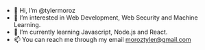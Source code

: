 - 👋 Hi, I’m @tylermoroz
- 👀 I’m interested in Web Development, Web Security and Machine Learning.
- 🌱 I’m currently learning Javascript, Node.js and React.
- 📫 You can reach me through my email moroztyler@gmail.com

<!---
tylermoroz/tylermoroz is a ✨ special ✨ repository because its `README.md` (this file) appears on your GitHub profile.
You can click the Preview link to take a look at your changes.
--->

